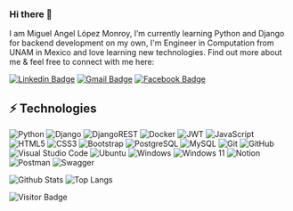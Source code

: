 ### Hi there 👋

<!--
**mikelm2020/mikelm2020** is a ✨ _special_ ✨ repository because its `README.md` (this file) appears on your GitHub profile.

Here are some ideas to get you started:

- 🔭 I’m currently working on ...
- 🌱 I’m currently learning ...
- 👯 I’m looking to collaborate on ...
- 🤔 I’m looking for help with ...
- 💬 Ask me about ...
- 📫 How to reach me: ...
- 😄 Pronouns: ...
- ⚡ Fun fact: ...
-->
I am Miguel Angel López Monroy, I’m currently learning Python and Django for backend development on my own, I'm Engineer in Computation from UNAM in Mexico and love learning new technologies. Find out more about me & feel free to connect with me here:

[![Linkedin Badge](https://img.shields.io/badge/-blue?style=flat-square&logo=Linkedin&logoColor=white)](https://www.linkedin.com/in/miguellopezmdev/)
[![Gmail Badge](https://img.shields.io/badge/-c14438?style=flat-square&logo=Gmail&logoColor=white)](mailto:miguel.lopezm.dev@gmail.com)
[![Facebook Badge](https://img.shields.io/badge/-1877F2?style=flat-square&logo=facebook&logoColor=white)](https://www.facebook.com/miguelangel.lopez.1029770/)


## ⚡ Technologies

![Python](https://img.shields.io/badge/-Python-black?style=flat-square&logo=Python)
![Django](https://img.shields.io/badge/django-%23092E20.svg?style=flat-square&logo=django&logoColor=white)
![DjangoREST](https://img.shields.io/badge/DJANGO-REST-ff1709?style=flat-square&logo=django&logoColor=white&color=ff1709&labelColor=gray)
![Docker](https://img.shields.io/badge/docker-%230db7ed.svg?style=for-the-badge&logo=docker&logoColor=white)
![JWT](https://img.shields.io/badge/JWT-black?style=flat-square&logo=JSON%20web%20tokens)
![JavaScript](https://img.shields.io/badge/-JavaScript-black?style=flat-square&logo=javascript)
![HTML5](https://img.shields.io/badge/-HTML5-E34F26?style=flat-square&logo=html5&logoColor=white)
![CSS3](https://img.shields.io/badge/-CSS3-1572B6?style=flat-square&logo=css3)
![Bootstrap](https://img.shields.io/badge/-Bootstrap-563D7C?style=flat-square&logo=bootstrap)
![PostgreSQL](https://img.shields.io/badge/-PostgreSQL-336791?style=flat-square&logo=postgresql)
![MySQL](https://img.shields.io/badge/-MySQL-black?style=flat-square&logo=mysql)
![Git](https://img.shields.io/badge/-Git-black?style=flat-square&logo=git)
![GitHub](https://img.shields.io/badge/-GitHub-181717?style=flat-square&logo=github)
![Visual Studio Code](https://img.shields.io/badge/Visual%20Studio%20Code-0078d7.svg?style=flat-square&logo=visual-studio-code&logoColor=white)
![Ubuntu](https://img.shields.io/badge/Ubuntu-E95420?style=flat-square&logo=ubuntu&logoColor=white)
![Windows](https://img.shields.io/badge/Windows-0078D6?style=flat-square&logo=windows&logoColor=white)
![Windows 11](https://img.shields.io/badge/Windows%2011-%230079d5.svg?style=flat-square&logo=Windows%2011&logoColor=white)
![Notion](https://img.shields.io/badge/Notion-%23000000.svg?style=flat-square&logo=notion&logoColor=white)
![Postman](https://img.shields.io/badge/Postman-FF6C37?style=flat-square&logo=postman&logoColor=white)
![Swagger](https://img.shields.io/badge/-Swagger-%23Clojure?style=flat-square&logo=swagger&logoColor=white)



![Github Stats](https://github-readme-stats.vercel.app/api?username=mikelm2020&count_private=true&show_icons=true&include_all_commits=true)
![Top Langs](https://github-readme-stats.vercel.app/api/top-langs/?username=mikelm2020&hide=TeX&layout=compact)

![Visitor Badge](https://visitor-badge.laobi.icu/badge?page_id=mikelm2020.mikelm2020)
